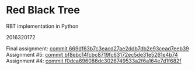 # Red Black Tree
RBT implementation in Python

2016320172

Final assignment: [commit 669df63b7c3eacd27ae2ddb7db2e93cead7eeb39](https://github.com/justinjuncl/rbt/tree/669df63b7c3eacd27ae2ddb7db2e93cead7eeb39)
   Assignment #5: [commit bf8ebc14fcbc8719fc63172ec5de31e5261e4b74](https://github.com/justinjuncl/rbt/tree/bf8ebc14fcbc8719fc63172ec5de31e5261e4b74)
   Assignment #4: [commit f0dca696086dc3026749533a2f6a164e7d1f682f](https://github.com/justinjuncl/rbt/tree/f0dca696086dc3026749533a2f6a164e7d1f682f)